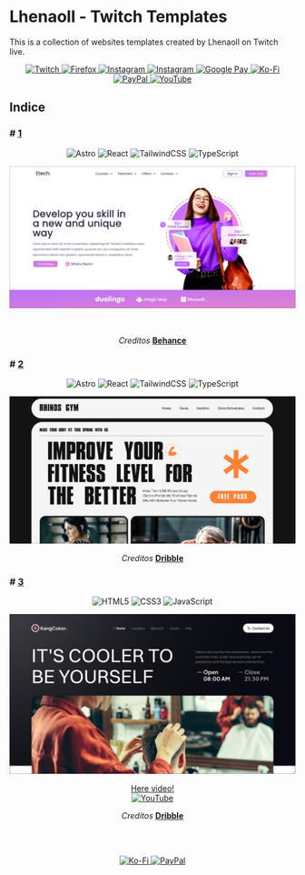 <!-- Badgets  https://github.com/Ileriayo/markdown-badges -->

# Lhenaoll - Twitch Templates

This is a collection of websites templates created by Lhenaoll on Twitch live.

<div align="center">

[![Twitch](https://img.shields.io/badge/Twitch-%239146FF.svg?style=for-the-badge&logo=Twitch&logoColor=white)
](https://twitch.tv/lhenaoll)
[![Firefox](https://img.shields.io/badge/Firefox-FF7139?style=for-the-badge&logo=Firefox-Browser&logoColor=white)
](https://leonardohenao.com)
[![Instagram](https://img.shields.io/badge/Instagram-%23E4405F.svg?style=for-the-badge&logo=Instagram&logoColor=white)
](https://instagram.com/lhenaoll)
[![Instagram](https://img.shields.io/badge/Instagram-%23E4405F.svg?style=for-the-badge&logo=Instagram&logoColor=black)
](https://instagram.com/program_ando)
[![Google Pay](https://img.shields.io/badge/GooglePay-%233780F1.svg?style=for-the-badge&logo=Google-Pay&logoColor=white)
](https://play.google.com/store/apps/dev?id=7404460400144886326)
[![Ko-Fi](https://img.shields.io/badge/Ko--fi-F16061?style=for-the-badge&logo=ko-fi&logoColor=white)
](https://ko-fi.com/lhenaoll)
[![PayPal](https://img.shields.io/badge/PayPal-00457C?style=for-the-badge&logo=paypal&logoColor=white)
](https://paypal.me/leohenao)
[![YouTube](https://img.shields.io/badge/YouTube-%23FF0000.svg?style=for-the-badge&logo=YouTube&logoColor=white)](https://youtube.com/@lhenaoll)



</div>

## Indice

### \# <a href="./templates/template-1/">1</a>

<div align="center">

![Astro](https://img.shields.io/badge/astro-%232C2052.svg?style=for-the-badge&logo=astro&logoColor=white)
![React](https://img.shields.io/badge/react-%2320232a.svg?style=for-the-badge&logo=react&logoColor=%2361DAFB)
![TailwindCSS](https://img.shields.io/badge/tailwindcss-%2338B2AC.svg?style=for-the-badge&logo=tailwind-css&logoColor=white)
![TypeScript](https://img.shields.io/badge/typescript-%23007ACC.svg?style=for-the-badge&logo=typescript&logoColor=white)

![Image](./screenshots/1.png)

<br>

_Creditos_ [**Behance**](https://www.behance.net/gallery/184359459/E-Learning-Responsive-Website-Landing-Page-Design)

</div>

### \# <a href="./templates/template-2/">2</a>

<div align="center">

![Astro](https://img.shields.io/badge/astro-%232C2052.svg?style=for-the-badge&logo=astro&logoColor=white)
![React](https://img.shields.io/badge/react-%2320232a.svg?style=for-the-badge&logo=react&logoColor=%2361DAFB)
![TailwindCSS](https://img.shields.io/badge/tailwindcss-%2338B2AC.svg?style=for-the-badge&logo=tailwind-css&logoColor=white)
![TypeScript](https://img.shields.io/badge/typescript-%23007ACC.svg?style=for-the-badge&logo=typescript&logoColor=white)

![Image](./screenshots/2.png)

_Creditos_ [**Dribble**](https://dribbble.com/shots/20540826-Rhinos-Gym-Gym-and-Fitness-Animation)

</div>

### \# <a href="./templates/template-3/">3</a>

<div align="center">

![HTML5](https://img.shields.io/badge/html5-%23E34F26.svg?style=for-the-badge&logo=html5&logoColor=white)
![CSS3](https://img.shields.io/badge/css3-%231572B6.svg?style=for-the-badge&logo=css3&logoColor=white)
![JavaScript](https://img.shields.io/badge/javascript-%23323330.svg?style=for-the-badge&logo=javascript&logoColor=%23F7DF1E)

![Image](./screenshots/3.png)

[Here video! <br>
![YouTube](https://img.shields.io/badge/YouTube-%23FF0000.svg?style=for-the-badge&logo=YouTube&logoColor=white)](https://www.youtube.com/watch?v=aPGL0qtNrTA&list=PLXTYFGtsLmIdjaBNmZfnDNtqg7pKtAoQQ
)



_Creditos_ [**Dribble**](https://dribbble.com/shots/19072124-KangCokor-Barber-Shop-Landing-Page)

<!-- Final -->

<div align="center">
<br>
<br>

[![Ko-Fi](https://img.shields.io/badge/Ko--fi-F16061?style=for-the-badge&logo=ko-fi&logoColor=white)
](https://ko-fi.com/lhenaoll)
[![PayPal](https://img.shields.io/badge/PayPal-00457C?style=for-the-badge&logo=paypal&logoColor=white)
](https://paypal.me/leohenao)

</div>
